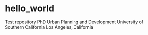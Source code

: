 # hello_world
Test repository
PhD Urban Planning and Development
University of Southern California
Los Angeles, California
